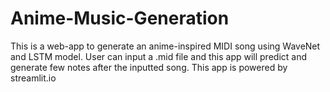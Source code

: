 # Anime-Music-Generation
This is a web-app to generate an anime-inspired MIDI song using WaveNet and LSTM model. User can input a .mid file and this app will predict and generate few notes after the inputted song. This app is powered by streamlit.io
